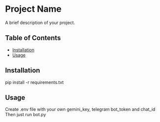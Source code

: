 # Project Name

A brief description of your project.

## Table of Contents

- [Installation](#installation)
- [Usage](#usage)

## Installation

pip install -r requirements.txt

## Usage

Create .env file with your own gemini_key, telegram bot_token and chat_id
Then just run bot.py
